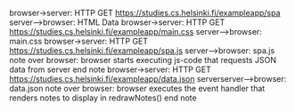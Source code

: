 browser->server: HTTP GET https://studies.cs.helsinki.fi/exampleapp/spa
server-->browser: HTML Data
browser->server: HTTP GET https://studies.cs.helsinki.fi/exampleapp/main.css
server-->browser: main.css
browser->server: HTTP GET https://studies.cs.helsinki.fi/exampleapp/spa.js
server-->browser: spa.js
note over browser:
browser starts executing js-code
that requests JSON data from server 
end note
browser->server: HTTP GET https://studies.cs.helsinki.fi/exampleapp/data.json
serverserver-->browser: data.json
note over browser:
browser executes the event handler
that renders notes to display in redrawNotes()
end note